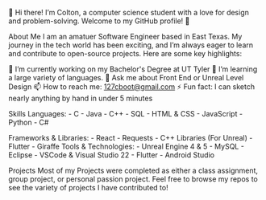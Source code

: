👋 Hi there! I’m Colton, a computer science student with a love for design and problem-solving. Welcome to my GitHub profile! 🚀

About Me
I am an amatuer Software Engineer based in East Texas. My journey in the tech world has been exciting, and I’m always eager to learn and contribute to open-source projects. Here are some key highlights:

🔭 I’m currently working on my Bachelor's Degree at UT Tyler
🌱 I’m learning a large variety of languages.
💬 Ask me about Front End or Unreal Level Design
📫 How to reach me: 127cboot@gmail.com
⚡ Fun fact: I can sketch nearly anything by hand in under 5 minutes 

Skills
Languages: 
            - C
            - Java
            - C++
            - SQL
            - HTML & CSS
            - JavaScript
            - Python
            - C#
            
Frameworks & Libraries: 
            - React
            - Requests
            - C++ Libraries (For Unreal)
            - Flutter
            - Giraffe
Tools & Technologies:
            - Unreal Engine 4 & 5
            - MySQL
            - Eclipse
            - VSCode & Visual Studio 22
            - Flutter
            - Android Studio
            
Projects
Most of my Projects were completed as either a class assignment, group project, or personal passion project.
Feel free to browse my repos to see the variety of projects I have contributed to!
 
